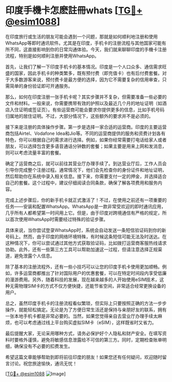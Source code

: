 # 印度手機卡怎麽註冊whats [[TG💪+ @esim1088](https://t.me/s/esim1088)]

在印度旅行或生活的朋友可能会遇到一个问题，那就是如何顺利地注册和使用WhatsApp等即时通讯软件。尤其是在印度，手机卡的注册流程与其他国家可能有所不同，这直接影响到你的日常沟通体验。今天，我们就来聊聊印度的手機卡注册流程，特别是如何顺利注册并使用WhatsApp。

首先，让我们了解一下印度手机卡的基本情况。印度是一个人口众多、通信需求旺盛的国家，因此手机卡的种类繁多，既有预付费（即充值卡）也有后付费套餐。对于大多数游客来说，预付费卡是最方便的选择，因为它不需要复杂的信用审查，只需简单的身份验证即可开通服务。

那么，如何在印度注册一张手机卡呢？其实步骤并不复杂，但需要准备一些必要的文件和材料。一般来说，你需要携带有效的护照以及最近几个月的地址证明（如酒店入住证明或签证页）。有些运营商可能会要求你提供更多的信息，比如手机号码归属地的居住证明。不过，大部分情况下，这些额外的要求并不是必须的。

接下来是注册的具体操作步骤。第一步是选择一家合适的运营商。印度的主要运营商包括Airtel、Vodafone Idea和Jio等。不同的运营商提供的服务和资费计划各有特色，你可以根据自己的需求进行选择。例如，如果你经常需要打电话给家人或者朋友，可以选择包含更多语音通话分钟数的套餐；如果主要是用来上网和发消息，则可以考虑流量丰富的套餐。

确定了运营商之后，就可以前往其营业厅办理手续了。到达营业厅后，工作人员会引导你完成整个注册过程。通常情况下，他们会先检查你的身份证件和地址证明，然后帮助你在系统中录入相关信息。接下来，你需要支付一定的押金，并选择适合自己的套餐。这个过程中，建议仔细阅读合同条款，确保了解各项费用和服务内容。

完成上述步骤后，你的新手机卡就正式激活了！不过，在使用之前还有一项重要的任务——安装和配置WhatsApp。WhatsApp是一款非常受欢迎的即时通讯应用，几乎所有人都希望第一时间用上它。但是，由于印度对跨境通信有严格的规定，所以首次使用WhatsApp时需要经过特殊的验证步骤。

具体来说，当你尝试登录WhatsApp时，系统会自动发送一条短信验证码到你的新号码上。然而，由于印度的网络环境特殊，有时候这条短信可能无法及时送达。在这种情况下，你可以尝试通过其他方式获取验证码，比如拨打运营商客服热线请求协助。此外，还有一些第三方工具可以帮助加速这一过程，但请注意选择正规渠道，避免泄露个人信息。

除了基本的注册流程外，还有一些小技巧可以让您的印度手机卡使用更加顺畅。例如，许多运营商都推出了针对国际用户的优惠套餐，可以在特定时间段内享受低廉的漫游费用。另外，随着科技的发展，现在越来越多的人开始使用eSIM技术，这种无需物理SIM卡的方式不仅方便快捷，还能节省空间，非常适合经常更换设备的用户。

总之，虽然印度手机卡的注册流程看似繁琐，但实际上只要按照正确的方法一步步操作，就能轻松搞定。无论是为了方便日常生活还是保持与亲朋好友的联系，拥有一张本地手机卡都是非常必要的。当然，如果您觉得亲自去营业厅办理手续太麻烦，也可以考虑通过线上平台购买虚拟SIM卡（eSIM），这样既省时又省力。

最后提醒大家，无论采用哪种方式，请务必保护好个人隐私和财产安全。在填写资料时要格外谨慎，避免将敏感信息泄露给不可信的第三方。同时，定期检查账单明细，确保没有不必要的扣费发生。

希望这篇文章能够帮助到即将前往印度的朋友！如果您还有任何疑问，欢迎随时留言讨论。祝您旅途愉快，通讯无忧！

[[TG💪+ @esim1088](https://t.me/s/esim1088) ![Image](https://i.postimg.cc/4NQfJmqS/Snipaste-2025-05-13-00-14-12.png)]